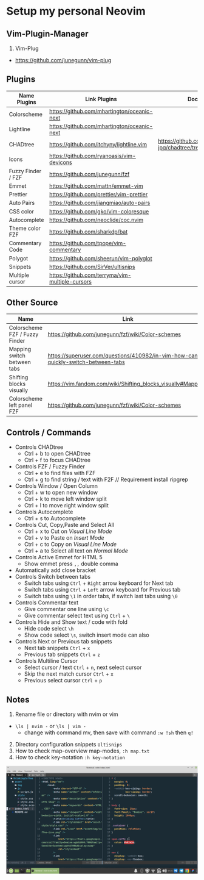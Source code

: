 # Setup my personal Neovim

## Vim-Plugin-Manager

1. Vim-Plug
- https://github.com/junegunn/vim-plug

## Plugins

| Name Plugins | Link Plugins | Docs | Link Short Description |
| ------------ | ------------ | ---- | ---------------------- |
| Colorscheme | https://github.com/mhartington/oceanic-next |
| Lightline | https://github.com/mhartington/oceanic-next |
| CHADtree | https://github.com/itchyny/lightline.vim | https://github.com/ms-jpq/chadtree/tree/chad/docs |
| Icons | https://github.com/ryanoasis/vim-devicons |
| Fuzzy Finder / FZF | https://github.com/junegunn/fzf |
| Emmet | https://github.com/mattn/emmet-vim |
| Prettier | https://github.com/prettier/vim-prettier |
| Auto Pairs | https://github.com/jiangmiao/auto-pairs |
| CSS color | https://github.com/gko/vim-coloresque |
| Autocomplete | https://github.com/neoclide/coc.nvim |
| Theme color FZF | https://github.com/sharkdp/bat |
| Commentary Code | https://github.com/tpope/vim-commentary |
| Polygot | https://github.com/sheerun/vim-polyglot |
| Snippets | https://github.com/SirVer/ultisnips | | https://gist.github.com/mfebriann/a9d55a44a50647c3caecbc08c1cd654b |
| Multiple cursor | https://github.com/terryma/vim-multiple-cursors |

## Other Source

| Name | Link | Link Short Description |
| ---- | ---- | ---------------------- |
| Colorscheme FZF / Fuzzy Finder | https://github.com/junegunn/fzf/wiki/Color-schemes | https://gist.github.com/mfebriann/29263ae9314d0244335e98d138b3b6a5 |
| Mapping switch between tabs | https://superuser.com/questions/410982/in-vim-how-can-i-quickly-switch-between-tabs | https://gist.github.com/mfebriann/b1d1a8462a9bec506511d6dd97f9bd2e |
| Shifting blocks visually | https://vim.fandom.com/wiki/Shifting_blocks_visually#Mappings |
| Colorscheme left panel FZF | https://github.com/junegunn/fzf/wiki/Color-schemes | 

## Controls / Commands

- Controls CHADtree
   - Ctrl + b to open CHADtree
   - Ctrl + f to focus CHADtree
- Controls FZF / Fuzzy Finder
   - Ctrl + e to find files with FZF
   - Ctrl + g to find string / text with F2F // Requirement install ripgrep
- Controls Window / Open Column 
   - Ctrl + w to open new window
   - Ctrl + k to move left window split
   - Ctrl + l to move right window split
- Controls Autocomplete
   - Ctrl + s to Autocomplete
- Controls Cut, Copy,Paste and Select All
   - Ctrl + x to Cut on _Visual Line Mode_
   - Ctrl + v to Paste  on _Insert Mode_
   - Ctrl + c to Copy  on _Visual Line Mode_
   - Ctrl + a to Select all text on _Normal Mode_
- Controls Active Emmet for HTML 5
   - Show emmet press `,,` double comma
- Automatically add close bracket
- Controls Switch between tabs
   - Switch tabs using `Ctrl` + `Right` arrow keyboard for Next tab
   - Switch tabs using `Ctrl` + `Left` arrow keyboard for Previous tab
   - Switch tabs using `\1` in order tabs, if switch last tabs using `\0`
- Controls Commentar text 
   - Give commentar one line using `\c`
   - Give commentar select text using `Ctrl` + `\`
- Controls Hide and Show text / code with fold 
   - Hide code select `\h`
   - Show code select `\s`, switch insert mode can also
- Controls Next or Previous tab snippets
   - Next tab snippets `Ctrl` + `x`
   - Previous tab snippets `Ctrl` + `z`
- Controls Multiline Cursor
   - Select cursor / text `Ctrl` + `n`, next select cursor
   - Skip the next match cursor `Ctrl` + `x` 
   - Previous select cursor `Ctrl` + `p`

## Notes

1. Rename file or directory with nvim or vim
- `\ls | nvim -` or `\ls | vim -` 
  - change with command mv, then save with command `:w !sh` then `q!`
2. Directory configuration snippets `Ultisnips`
3. How to check map-overview map-modes, `:h map.txt`
4. How to check key-notation `:h key-notation`

<img src="using-neovim.png">
